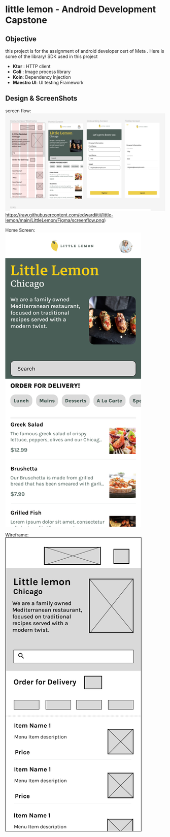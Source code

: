 # little lemon - Android Development Capstone

## Objective

this project is for the assignment of android developer cert of Meta .
Here is some of the library/ SDK used in this project

- **Ktor** : HTTP client
- **Coli** : Image process library
- **Koin**: Dependency Injection
- **Maestro UI**: UI testing Framework

## Design & ScreenShots
screen flow:
![image](https://raw.githubusercontent.com/edwardiitii/little-lemon/main/LittleLemon/Figma/screenflow.png)https://raw.githubusercontent.com/edwardiitii/little-lemon/main/LittleLemon/Figma/screenflow.png)

Home Screen:
![image](https://raw.githubusercontent.com/edwardiitii/little-lemon/main/LittleLemon/Figma/Home%20Screen.png) 

Wireframe:
![image](https://raw.githubusercontent.com/edwardiitii/little-lemon/main/LittleLemon/Figma/Home%20Screen%20Wireframe.png)

